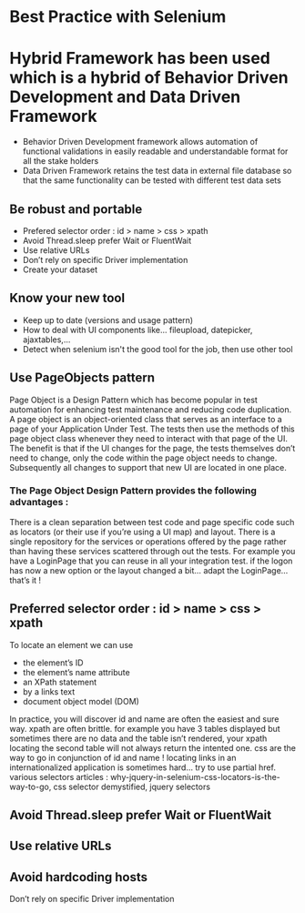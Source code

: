 # Best Practice with Selenium

# Hybrid Framework has been used which is a hybrid of Behavior Driven Development and Data Driven Framework
- Behavior Driven Development framework allows automation of functional validations in easily readable and 
  understandable format for all the stake holders
- Data Driven Framework retains the test data in external file database so that the same functionality can be 
  tested with different test data sets


## Be robust and portable 
  - Prefered selector order : id > name > css > xpath 
  - Avoid Thread.sleep prefer Wait or FluentWait
  - Use relative URLs
  - Don’t rely on specific Driver implementation
  - Create your dataset

## Know your new tool
  - Keep up to date (versions and usage pattern)
  - How to deal with UI components like... fileupload, datepicker, ajaxtables,...
  - Detect when selenium isn't the good tool for the job, then use other tool

## Use PageObjects pattern

Page Object is a Design Pattern which has become popular in test automation for enhancing test maintenance and reducing code duplication. A page object is an object-oriented class that serves as an interface to a page of your Application Under Test. The tests then use the methods of this page object class whenever they need to interact with that page of the UI. The benefit is that if the UI changes for the page, the tests themselves don’t need to change, only the code within the page object needs to change. Subsequently all changes to support that new UI are located in one place.

### The Page Object Design Pattern provides the following advantages :

There is a clean separation between test code and page specific code such as locators (or their use if you’re using a UI map) and layout.
There is  a single repository for the services or operations offered by the page rather than having these services scattered through out the tests.
For example you have a LoginPage that you can reuse in all your integration test.
if the logon has now a new option or the layout changed a bit… adapt the LoginPage… that’s it !

## Preferred selector order : id > name > css > xpath

To locate an element we can use

- the element’s ID
- the element’s name attribute
- an XPath statement
- by a links text
- document object model (DOM)

In practice, you will discover id and name are often the easiest and sure way.
xpath are often brittle. for example you have 3 tables displayed but sometimes there are no data and the table isn’t rendered, your xpath locating the second table will not always return the intented one.
css are the way to go in conjunction of id and name !
locating links in an internationalized application is sometimes hard… try to use partial href.
various selectors articles : why-jquery-in-selenium-css-locators-is-the-way-to-go, css selector demystified, jquery selectors

## Avoid Thread.sleep prefer Wait or FluentWait

## Use relative URLs

## Avoid hardcoding hosts

Don’t rely on specific Driver implementation

